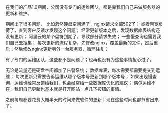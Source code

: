 在我们的产品1.0期间，公司没有专门的运维团队，都是靠我们自己来做服务器的更新和维护。

期间出了很多问题，
比如忽然硬盘空间满了，nginx请求全部502了；
或者带宽负荷了，直到客户反馈才发现这个问题；
经常更新版本之后，发现数据库表结构还没有更新；
阿里云的某个盘符到期了，导致部分请求失效；
一些慢查询也需要我们自己去搜集；
每次更新的流程复杂，先修改nginx，覆盖最新的文件，然后重启；然后修改nginx更新另外一台服务器，循环往复；

有了专门的运维团队，这些都不是问题了；也再也没有为这些事情担心过了。

无论是流量还是硬盘空间都加了告警系统；
数据库表，每次需要都需要提交到运维；
每次更新只需要告诉运维从哪个版本号更新到哪个版本号；
如果出现慢查询，运维也经常反馈给我们，也会经常给一些数据库优化的建议；
偶尔运维不在，我们自己更新也基本就是打开网站，点几下按钮的事情。

之前每周都要花费大概半天的时间来做软件的更新；现在这些时间也都节省出来了。


